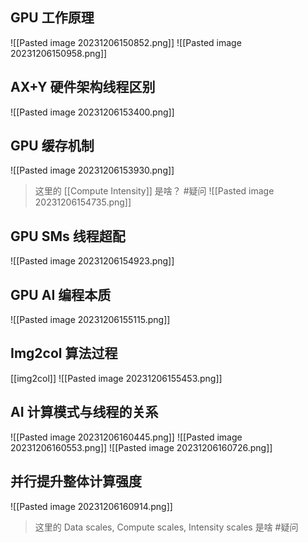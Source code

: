 ## GPU 工作原理
![[Pasted image 20231206150852.png]]
![[Pasted image 20231206150958.png]]
## AX+Y 硬件架构线程区别
![[Pasted image 20231206153400.png]]
## GPU 缓存机制
![[Pasted image 20231206153930.png]]
> 这里的 [[Compute Intensity]] 是啥？ #疑问
![[Pasted image 20231206154735.png]]
## GPU SMs 线程超配
![[Pasted image 20231206154923.png]]
## GPU AI 编程本质
![[Pasted image 20231206155115.png]]
## Img2col 算法过程
[[img2col]]
![[Pasted image 20231206155453.png]]

## AI 计算模式与线程的关系
![[Pasted image 20231206160445.png]]
![[Pasted image 20231206160553.png]]
![[Pasted image 20231206160726.png]]


## 并行提升整体计算强度
![[Pasted image 20231206160914.png]]
> 这里的 Data scales, Compute scales, Intensity scales 是啥 #疑问 



